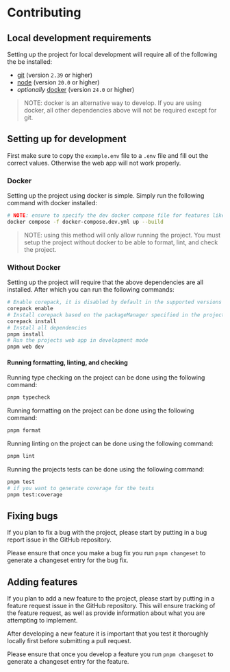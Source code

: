 # Contributing

## Local development requirements

Setting up the project for local development will require all of the following the be installed:

- [git](https://git-scm.com/) (version `2.39` or higher)
- [node](https://nodejs.org/en) (version `20.0` or higher)
- *optionally* [docker](https://www.docker.com/) (version `24.0` or higher)
> NOTE: docker is an alternative way to develop. If you are using docker, all other dependencies above will not be required except for git.

## Setting up for development

First make sure to copy the `example.env` file to a `.env` file and fill out the correct values. Otherwise the web app will not work properly.

### Docker

Setting up the project using docker is simple. Simply run the following command with docker installed:

```sh
# NOTE: ensure to specify the dev docker compose file for features like hot reload when code changes
docker compose -f docker-compose.dev.yml up --build
```
> NOTE: using this method will only allow running the project. You must setup the project without docker to be able to format, lint, and check the project.

### Without Docker

Setting up the project will require that the above dependencies are all installed. After which you can run the following commands:

```sh
# Enable corepack, it is disabled by default in the supported versions of NodeJS
corepack enable
# Install corepack based on the packageManager specified in the projects package.json
corepack install
# Install all dependencies
pnpm install
# Run the projects web app in development mode
pnpm web dev
```

#### Running formatting, linting, and checking

Running type checking on the project can be done using the following command:

```sh
pnpm typecheck
```

Running formatting on the project can be done using the following command:

```sh
pnpm format
```

Running linting on the project can be done using the following command:

```sh
pnpm lint
```

Running the projects tests can be done using the following command:

```sh
pnpm test
# if you want to generate coverage for the tests
pnpm test:coverage
```

## Fixing bugs

If you plan to fix a bug with the project, please start by putting in a bug report issue in the GitHub repository.

Please ensure that once you make a bug fix you run `pnpm changeset` to generate a changeset entry for the bug fix.

## Adding features

If you plan to add a new feature to the project, please start by putting in a feature request issue in the GitHub repository. This will ensure tracking of the feature request, as well as provide information about what you are attempting to implement.

After developing a new feature it is important that you test it thoroughly locally first before submitting a pull request.

Please ensure that once you develop a feature you run `pnpm changeset` to generate a changeset entry for the feature.

